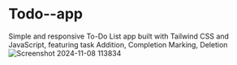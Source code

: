 # Todo--app
Simple and responsive To-Do List app built with Tailwind CSS and JavaScript, featuring task Addition, Completion Marking, Deletion
![Screenshot 2024-11-08 113834](https://github.com/user-attachments/assets/32afd60f-3adc-41f9-811b-7acc3d95023d)
